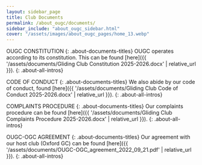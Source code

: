 ```yaml
---
layout: sidebar_page
title: Club Documents
permalink: /about_ougc/documents/
sidebar_include: "about_ougc_sidebar.html"
cover: "/assets/images/about_ougc_pages/home_13.webp"
---
```


OUGC CONSTITUTION
{: .about-documents-titles}
OUGC operates according to its constitution. This can be found [here]({{ '/assets/documents/Gliding Club Constitution 2025-2026.docx' | relative_url }}).
{: .about-all-intros}

CODE OF CONDUCT
{: .about-documents-titles}
We also abide by our code of conduct, found [here]({{ '/assets/documents/Gliding Club Code of Conduct 2025-2026.docx' | relative_url }}).
{: .about-all-intros}

COMPLAINTS PROCEDURE
{: .about-documents-titles}
Our complaints procedure can be found [here]({{ '/assets/documents/Gliding Club Complaints Procedure 2025-2026.docx' | relative_url }}).
{: .about-all-intros}

OUGC-OGC AGREEMENT
{: .about-documents-titles}
Our agreement with our host club (Oxford GC) can be found [here]({{ '/assets/documents/OUGC-OGC_agreement_2022_09_21.pdf' | relative_url }}).
{: .about-all-intros}